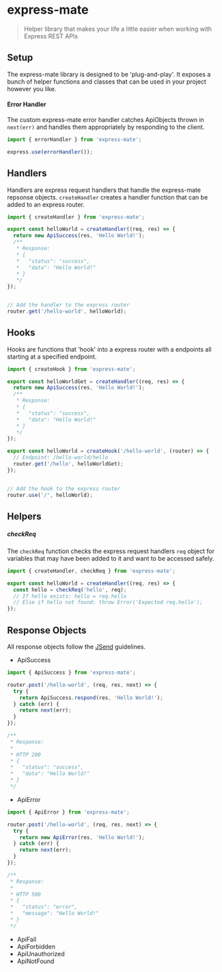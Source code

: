 # express-mate

> Helper library that makes your life a little easier when working with Express REST APIs

## Setup

The express-mate library is designed to be 'plug-and-play'. It exposes a bunch of helper functions and classes that can be used in your project however you like.

#### Error Handler

The custom express-mate error handler catches ApiObjects thrown in `next(err)` and handles them appropriately by responding to the client.

```typescript
import { errorHandler } from 'express-mate';

express.use(errorHandler());
```

## Handlers

Handlers are express request handlers that handle the express-mate repsonse objects. `createHandler` creates a handler function that can be added to an express router.

```typescript
import { createHandler } from 'express-mate';

export const helloWorld = createHandler((req, res) => {
  return new ApiSuccess(res, 'Hello World!');
  /**
   * Response:
   * {
   *   "status": "success",
   *   "data": "Hello World!"
   * }
   */
});


// Add the handler to the express router
router.get('/hello-world', helloWorld);
```

## Hooks

Hooks are functions that 'hook' into a express router with a endpoints all starting at a specified endpoint.

```typescript
import { createHook } from 'express-mate';

export const helloWorldGet = createHandler((req, res) => {
  return new ApiSuccess(res, 'Hello World!');
  /**
   * Response:
   * {
   *   "status": "success",
   *   "data": "Hello World!"
   * }
   */
});

export const helloWorld = createHook('/hello-world', (router) => {
  // Endpoint: /hello-world/hello
  router.get('/hello', helloWorldGet);
});


// Add the hook to the express router
router.use('/', helloWorld);
```

## Helpers

##### checkReq

The `checkReq` function checks the express request handlers `req` object for variables that may have been added to it and want to be accessed safely.

```typescript
import { createHandler, checkReq } from 'express-mate';

export const helloWorld = createHandler((req, res) => {
  const hello = checkReq('hello', req);
  // If hello exists: hello = req.hello
  // Else if hello not found: throw Error('Expected req.hello');
});
```

## Response Objects

All response objects follow the [JSend](https://github.com/omniti-labs/jsend) guidelines.

- ApiSuccess

```typescript
import { ApiSuccess } from 'express-mate';

router.post('/hello-world', (req, res, next) => {
  try {
    return ApiSuccess.respond(res, 'Hello World!');
  } catch (err) {
    return next(err);
  }
});

/**
 * Response:
 *
 * HTTP 200
 * {
 *   "status": "success",
 *   "data": "Hello World!"
 * }
 */
```

- ApiError

```typescript
import { ApiError } from 'express-mate';

router.post('/hello-world', (req, res, next) => {
  try {
    return new ApiError(res, 'Hello World!');
  } catch (err) {
    return next(err);
  }
});

/**
 * Response:
 *
 * HTTP 500
 * {
 *   "status": "error",
 *   "message": "Hello World!"
 * }
 */
```

- ApiFail
- ApiForbidden
- ApiUnauthorized
- ApiNotFound
